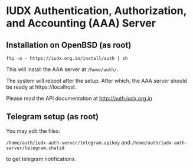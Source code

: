 # IUDX Authentication, Authorization, and Accounting (AAA) Server 

## Installation on OpenBSD (as root) 
```
ftp -o - https://iudx.org.in/install/auth | sh
```
This will install the AAA server at `/home/auth/`.

The system will reboot after the setup. After which, the AAA server should be
ready at https://localhost.

Please read the API documentation at http://auth.iudx.org.in

## Telegram setup (as root) 
You may edit the files:

`/home/auth/iudx-auth-server/telegram.apikey`
	and
`/home/auth/iudx-auth-server/telegram.chatid`

to get telegram notifications.
